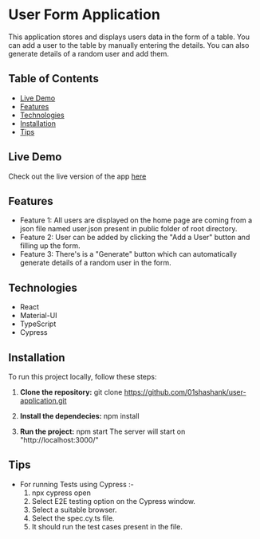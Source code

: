 # User Form Application

This application stores and displays users data in the form of a table. You can add a user to the table by manually entering the details. You can also generate details of a random user and add them.

## Table of Contents

- [Live Demo](https://user-application-pnd8q97u4-shashank-sangales-projects.vercel.app/)
- [Features](#features)
- [Technologies](#technologies)
- [Installation](#installation)
- [Tips](#tips)

## Live Demo

Check out the live version of the app [here](https://user-application-pnd8q97u4-shashank-sangales-projects.vercel.app/)

## Features

- Feature 1: All users are displayed on the home page are coming from a json file named user.json present in public folder of root directory.
- Feature 2: User can be added by clicking the "Add a User" button and filling up the form.
- Feature 3: There's is a "Generate" button which can automatically generate details of a random user in the form.

## Technologies

- React
- Material-UI
- TypeScript
- Cypress

## Installation

To run this project locally, follow these steps:

1. **Clone the repository:**
   git clone https://github.com/01shashank/user-application.git

2. **Install the dependecies:**
   npm install

3. **Run the project:**
   npm start
   The server will start on "http://localhost:3000/"

## Tips

- For running Tests using Cypress :-
    1. npx cypress open
    2. Select E2E testing option on the Cypress window.
    3. Select a suitable browser.
    4. Select the spec.cy.ts file.
    5. It should run the test cases present in the file.
